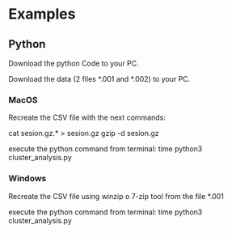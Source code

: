 # Examples


## Python

Download the python Code to your PC.

Download the data (2 files *.001 and *.002) to your PC.

### MacOS 
Recreate the CSV file with the next commands:

cat sesion.gz.* > sesion.gz
gzip -d sesion.gz

execute the python command from terminal:
time python3 cluster_analysis.py 

### Windows 

Recreate the CSV file using winzip o 7-zip tool from the file *.001

execute the python command from terminal:
time python3 cluster_analysis.py 



